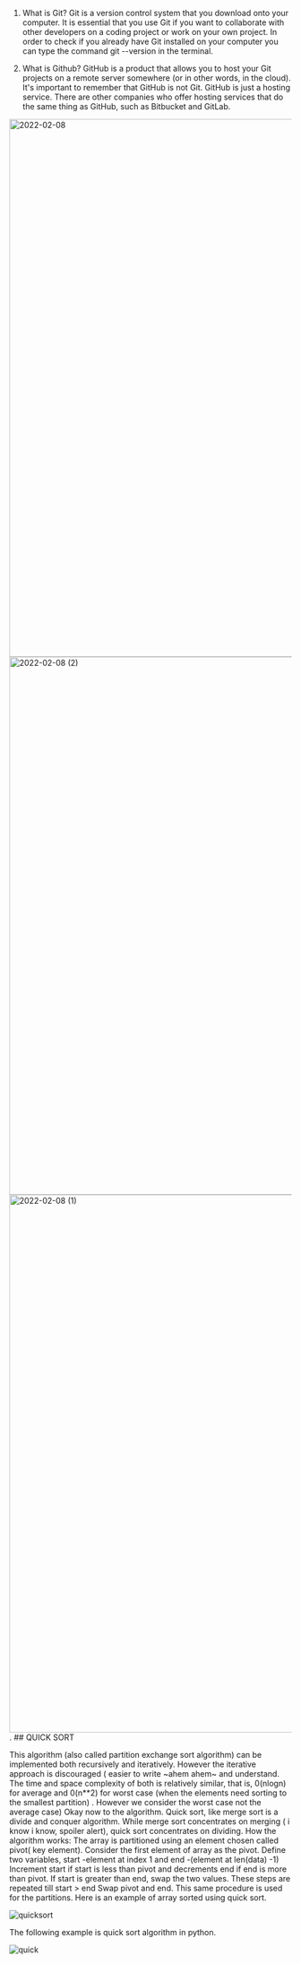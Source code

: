 1. What is Git?
Git is a version control system that you download onto your computer. 
It is essential that you use Git if you want to collaborate with other developers on a coding project or work on your own project.
In order to check if you already have Git installed on your computer you can type the command git --version in the terminal.

2. What is Github?
GitHub is a product that allows you to host your Git projects on a remote server somewhere (or in other words, in the cloud).
It's important to remember that GitHub is not Git. GitHub is just a hosting service. 
There are other companies who offer hosting services that do the same thing as GitHub, such as Bitbucket and GitLab.


<img width="960" alt="2022-02-08" src="https://user-images.githubusercontent.com/65388647/152986992-823ebfc4-29d4-4398-b4c1-8a61e1d8059f.png">
<img width="960" alt="2022-02-08 (2)" src="https://user-images.githubusercontent.com/65388647/152987033-3f64f7b6-0e26-49b0-83b6-2a5f35fc0fd6.png">
<img width="960" alt="2022-02-08 (1)" src="https://user-images.githubusercontent.com/65388647/152987063-460629af-97dd-45b0-add5-e7c5654e37bf.png">
.
## QUICK SORT

This algorithm (also called partition exchange sort algorithm) can be implemented both recursively and iteratively. However the iterative approach is discouraged ( easier to write ~ahem ahem~ and understand. The time and space complexity of both is relatively similar, that is, 0(nlogn) for average and 0(n**2) for worst case (when the elements need sorting to the smallest partition) . However we consider the worst case not the average case)
Okay now to the algorithm. Quick sort, like merge sort is a divide and conquer algorithm. While merge sort concentrates on merging ( i know i know, spoiler alert), quick sort concentrates on dividing.
How the algorithm works: The array is partitioned using an element chosen called pivot( key element).
Consider the first element of array as the pivot.
Define two variables, start -element at index 1 and end -(element at len(data) -1)
Increment start if start is less than pivot and decrements end if end is more than pivot.
If start is greater than end, swap the two values.
These steps are repeated till start > end
Swap pivot and end.
This same procedure is used for the partitions.
Here is an example of array sorted using quick sort.

![quicksort](https://user-images.githubusercontent.com/65388647/152988180-ef2076e3-36bd-40ee-ad04-c14a8161c6eb.jpeg)

The following example is quick sort algorithm in python.

![quick](https://user-images.githubusercontent.com/65388647/152988195-2d0d46a5-2f06-46d3-9a98-a1c332aea7ed.png)
